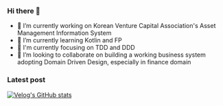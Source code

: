 ### Hi there 👋
- 🔭 I’m currently working on Korean Venture Capital Association's Asset Management Information System
- 🌱 I’m currently learning Kotlin and FP
- 🎯 I'm currently focusing on TDD and DDD
- 👯 I’m looking to collaborate on building a working business system adopting Domain Driven Design, especially in finance domain

### Latest post
[![Velog's GitHub stats](https://velog-readme-stats.vercel.app/api?name=aryumka)](https://velog-readme-stats.vercel.app/api?name=aryumka)

